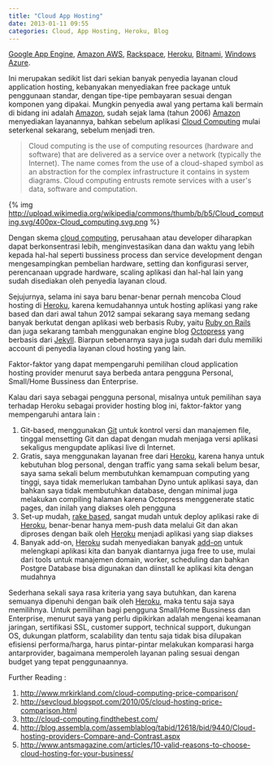```yaml
---
title: "Cloud App Hosting"
date: 2013-01-11 09:55
categories: Cloud, App Hosting, Heroku, Blog
---
```


[Google App Engine][1], [Amazon AWS][2], [Rackspace][3], [Heroku][4], [Bitnami][5], [Windows Azure][6].

Ini merupakan sedikit list dari sekian banyak penyedia layanan cloud application hosting, kebanyakan menyediakan free package untuk penggunaan standar, dengan tipe-tipe pembayaran sesuai dengan komponen yang dipakai. Mungkin penyedia awal yang pertama kali bermain di bidang ini adalah [Amazon][2], sudah sejak lama (tahun 2006) [Amazon][2] menyediakan layanannya, bahkan sebelum aplikasi [Cloud Computing][7] mulai seterkenal sekarang, sebelum menjadi tren.

<!--more-->

> Cloud computing is the use of computing resources (hardware and software) that are delivered as a service over a network (typically the Internet). The name comes from the use of a cloud-shaped symbol as an abstraction for the complex infrastructure it contains in system diagrams. Cloud computing entrusts remote services with a user's data, software and computation.

{% img http://upload.wikimedia.org/wikipedia/commons/thumb/b/b5/Cloud_computing.svg/400px-Cloud_computing.svg.png %}

Dengan skema [cloud computing][7], perusahaan atau developer diharapkan dapat berkonsentrasi lebih, menginvestasikan dana dan waktu yang lebih kepada hal-hal seperti bussiness process dan service development dengan mengesampingkan pembelian hardware, setting dan konfigurasi server, perencanaan upgrade hardware, scaling aplikasi dan hal-hal lain yang sudah disediakan oleh penyedia layanan cloud.

Sejujurnya, selama ini saya baru benar-benar pernah mencoba Cloud hosting di [Heroku][4], karena kemudahannya untuk hosting aplikasi yang rake based dan dari awal tahun 2012 sampai sekarang saya memang sedang banyak berkutat dengan aplikasi web berbasis Ruby, yaitu [Ruby on Rails][8] dan juga sekarang tambah menggunakan engine blog [Octopress][9] yang berbasis dari [Jekyll][10]. Biarpun sebenarnya saya juga sudah dari dulu memiliki account di penyedia layanan cloud hosting yang lain.

Faktor-faktor yang dapat mempengaruhi pemilihan cloud application hosting provider menurut saya berbeda antara pengguna Personal, Small/Home Bussiness dan Enterprise.

Kalau dari saya sebagai pengguna personal, misalnya untuk pemilihan saya terhadap Heroku sebagai provider hosting blog ini, faktor-faktor yang mempengaruhi antara lain :
1. Git-based, menggunakan [Git][11] untuk kontrol versi dan manajemen file, tinggal mensetting Git dan dapat dengan mudah menjaga versi aplikasi sekaligus mengupdate aplikasi live di Internet.
2. Gratis, saya menggunakan layanan free dari [Heroku][4], karena hanya untuk kebutuhan blog personal, dengan traffic yang sama sekali belum besar, saya sama sekali belum membutuhkan kemampuan computing yang tinggi, saya tidak memerlukan tambahan Dyno untuk aplikasi saya, dan bahkan saya tidak membutuhkan database, dengan minimal juga melakukan compiling halaman karena Octopress menggenerate static pages, dan inilah yang diakses oleh pengguna
3. Set-up mudah, [rake based][12], sangat mudah untuk deploy aplikasi rake di [Heroku][4], benar-benar hanya mem-push data melalui Git dan akan diproses dengan baik oleh [Heroku][4] menjadi aplikasi yang siap diakses
4. Banyak add-on, [Heroku][4] sudah menyediakan banyak [add-on][13] untuk melengkapi aplikasi kita dan banyak diantarnya juga free to use, mulai dari tools untuk manajemen domain, worker, scheduling dan bahkan Postgre Database bisa digunakan dan diinstall ke aplikasi kita dengan mudahnya

Sederhana sekali saya rasa kriteria yang saya butuhkan, dan karena semuanya dipenuhi dengan baik oleh [Heroku][4], maka tentu saja saya memilihnya. Untuk pemilihan bagi pengguna Small/Home Bussiness dan Enterprise, menurut saya yang perlu dipikirkan adalah mengenai keamanan jaringan, sertifikasi SSL, customer support, technical support, dukungan OS, dukungan platform, scalability dan tentu saja tidak bisa dilupakan efisiensi performa/harga, harus pintar-pintar melakukan komparasi harga antarprovider, bagaimana memperoleh layanan paling sesuai dengan budget yang tepat penggunaannya.

Further Reading :
1. <http://www.mrkirkland.com/cloud-computing-price-comparison/>
2. <http://sevcloud.blogspot.com/2010/05/cloud-hosting-price-comparison.html>
3. <http://cloud-computing.findthebest.com/>
4. <http://blog.assembla.com/assemblablog/tabid/12618/bid/9440/Cloud-hosting-providers-Compare-and-Contrast.aspx>
5. <http://www.antsmagazine.com/articles/10-valid-reasons-to-choose-cloud-hosting-for-your-business/>


[1]: https://cloud.google.com/products/?utm_source=google&utm_medium=cpc&utm_campaign=appengine-search
[2]: http://aws.amazon.com/application-hosting/
[3]: http://www.rackspace.com/cloud/saas/	
[4]: http://www.heroku.com/
[5]: http://bitnami.org/cloud	
[6]: http://www.windowsazure.com/en-us/
[7]: http://en.wikipedia.org/wiki/Cloud_computing
[8]: http://rubyonrails.org/
[9]: http://www.octopress.org
[10]: http://github.com/mojombo/jekyll
[11]: http://git-scm.com/
[12]: en.wikipedia.org/wiki/Rake_(software)
[13]: https://addons.heroku.com/
